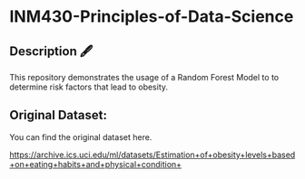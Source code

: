 # INM430-Principles-of-Data-Science

## Description 🖋️

This repository demonstrates the usage of a Random Forest Model to to determine risk factors that lead to obesity.

## Original Dataset:

You can find the original dataset here.

https://archive.ics.uci.edu/ml/datasets/Estimation+of+obesity+levels+based+on+eating+habits+and+physical+condition+
